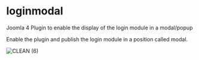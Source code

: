 # loginmodal
Joomla 4 Plugin to enable the display of the login module in a modal/popup

Enable the plugin and publish the login module in a position called modal.

![CLEAN (6)](https://user-images.githubusercontent.com/1296369/205490578-47e05a92-a850-4588-a392-0e22093ffd43.png)
